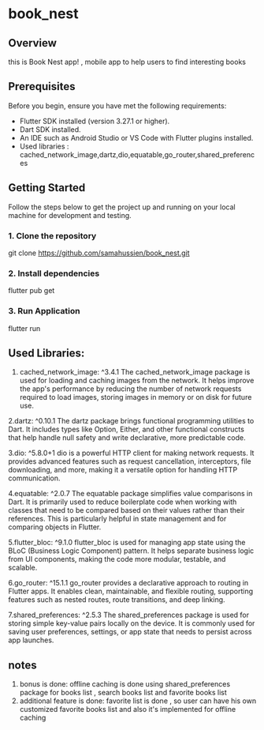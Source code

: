# book_nest

## Overview
this is Book Nest app! , mobile app to help users to find interesting books 

## Prerequisites

Before you begin, ensure you have met the following requirements:

- Flutter SDK installed (version 3.27.1 or higher).
- Dart SDK installed.
- An IDE such as Android Studio or VS Code with Flutter plugins installed.
- Used libraries :
      cached_network_image,dartz,dio,equatable,go_router,shared_preferences

## Getting Started

Follow the steps below to get the project up and running on your local machine for development and testing.

### 1. Clone the repository

git clone https://github.com/samahussien/book_nest.git

### 2.  Install dependencies

flutter pub get

### 3. Run Application

flutter run


## Used Libraries:

1. cached_network_image: ^3.4.1
The cached_network_image package is used for loading and caching images from the network. It helps improve the app's performance by reducing the number of network requests required to load images, storing images in memory or on disk for future use.

2.dartz: ^0.10.1
The dartz package brings functional programming utilities to Dart. It includes types like Option, Either, and other functional constructs that help handle null safety and write declarative, more predictable code.

3.dio: ^5.8.0+1
dio is a powerful HTTP client for making network requests. It provides advanced features such as request cancellation, interceptors, file downloading, and more, making it a versatile option for handling HTTP communication.

4.equatable: ^2.0.7
The equatable package simplifies value comparisons in Dart. It is primarily used to reduce boilerplate code when working with classes that need to be compared based on their values rather than their references. This is particularly helpful in state management and for comparing objects in Flutter.

5.flutter_bloc: ^9.1.0
flutter_bloc is used for managing app state using the BLoC (Business Logic Component) pattern. It helps separate business logic from UI components, making the code more modular, testable, and scalable.

6.go_router: ^15.1.1
go_router provides a declarative approach to routing in Flutter apps. It enables clean, maintainable, and flexible routing, supporting features such as nested routes, route transitions, and deep linking.

7.shared_preferences: ^2.5.3
The shared_preferences package is used for storing simple key-value pairs locally on the device. It is commonly used for saving user preferences, settings, or app state that needs to persist across app launches.


## notes
1. bonus is done: offline caching is done using shared_preferences package for books list , search books list and favorite books list 
2. additional feature is done: favorite list is done , so user can have his own customized favorite books list and also it's implemented for offline caching 


